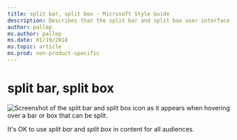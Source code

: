 ```yaml
---
title: split bar, split box - Microsoft Style Guide
description: Describes that the split bar and split box user interface element can be referred to as a split bar and split box in content.
author: pallep
ms.author: pallep
ms.date: 01/19/2018
ms.topic: article
ms.prod: non-product-specific
---
```


# split bar, split box

![Screenshot of the split bar and split box icon as it appears when hovering over a bar or box that can be split.](media/split-bar-split-box/1404636417.png)

It's OK to use *split bar* and *split box* in content for all audiences.
